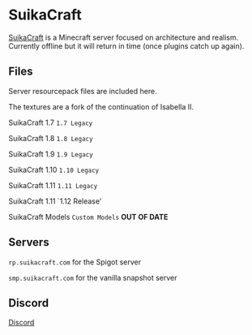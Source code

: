 # SuikaCraft

[SuikaCraft](http://suikacraft.com) is a Minecraft server focused on architecture and realism.  Currently offline but it will return in time (once plugins catch up again).

## Files

Server resourcepack files are included here.

The textures are a fork of the continuation of Isabella II.

SuikaCraft 1.7 `1.7 Legacy`

SuikaCraft 1.8 `1.8 Legacy`

SuikaCraft 1.9 `1.9 Legacy`

SuikaCraft 1.10 `1.10 Legacy`

SuikaCraft 1.11 `1.11 Legacy`

SuikaCraft 1.11 `1.12 Release'

SuikaCraft Models `Custom Models` **OUT OF DATE**

## Servers

`rp.suikacraft.com` for the Spigot server

`smp.suikacraft.com` for the vanilla snapshot server

## Discord

[Discord](https://discord.gg/0zdNEkQle7Qg9C1H)
